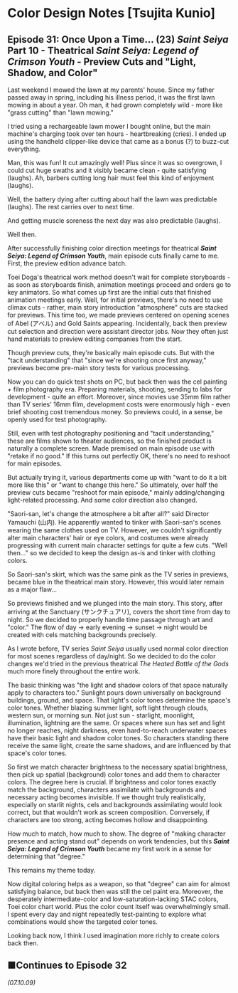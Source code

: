 # **Color Design Notes [Tsujita Kunio]**

## **Episode 31: Once Upon a Time... (23) *Saint Seiya* Part 10 - Theatrical *Saint Seiya: Legend of Crimson Youth* - Preview Cuts and "Light, Shadow, and Color"**

Last weekend I mowed the lawn at my parents' house. Since my father passed away in spring, including his illness period, it was the first lawn mowing in about a year. Oh man, it had grown completely wild - more like "grass cutting" than "lawn mowing."

I tried using a rechargeable lawn mower I bought online, but the main machine's charging took over ten hours - heartbreaking (cries). I ended up using the handheld clipper-like device that came as a bonus (?) to buzz-cut everything.

Man, this was fun! It cut amazingly well! Plus since it was so overgrown, I could cut huge swaths and it visibly became clean - quite satisfying (laughs). Ah, barbers cutting long hair must feel this kind of enjoyment (laughs).

Well, the battery dying after cutting about half the lawn was predictable (laughs). The rest carries over to next time.

And getting muscle soreness the next day was also predictable (laughs).

Well then.

After successfully finishing color direction meetings for theatrical ***Saint Seiya: Legend of Crimson Youth***, main episode cuts finally came to me. First, the preview edition advance batch.

Toei Doga's theatrical work method doesn't wait for complete storyboards - as soon as storyboards finish, animation meetings proceed and orders go to key animators. So what comes up first are the initial cuts that finished animation meetings early. Well, for initial previews, there's no need to use climax cuts - rather, main story introduction "atmosphere" cuts are stacked for previews. This time too, we made previews centered on opening scenes of Abel (アベル) and Gold Saints appearing. Incidentally, back then preview cut selection and direction were assistant director jobs. Now they often just hand materials to preview editing companies from the start.

Though preview cuts, they're basically main episode cuts. But with the "tacit understanding" that "since we're shooting once first anyway," previews become pre-main story tests for various processing.

Now you can do quick test shots on PC, but back then was the cel painting + film photography era. Preparing materials, shooting, sending to labs for development - quite an effort. Moreover, since movies use 35mm film rather than TV series' 16mm film, development costs were enormously high - even brief shooting cost tremendous money. So previews could, in a sense, be openly used for test photography.

Still, even with test photography positioning and "tacit understanding," these are films shown to theater audiences, so the finished product is naturally a complete screen. Made premised on main episode use with "retake if no good." If this turns out perfectly OK, there's no need to reshoot for main episodes.

But actually trying it, various departments come up with "want to do it a bit more like this" or "want to change this here." So ultimately, over half the preview cuts became "reshoot for main episode," mainly adding/changing light-related processing. And some color direction also changed.

"Saori-san, let's change the atmosphere a bit after all?" said Director Yamauchi (山内). He apparently wanted to tinker with Saori-san's scenes wearing the same clothes used on TV. However, we couldn't significantly alter main characters' hair or eye colors, and costumes were already progressing with current main character settings for quite a few cuts. "Well then..." so we decided to keep the design as-is and tinker with clothing colors.

So Saori-san's skirt, which was the same pink as the TV series in previews, became blue in the theatrical main story. However, this would later remain as a major flaw...

So previews finished and we plunged into the main story. This story, after arriving at the Sanctuary (サンクチュアリ), covers the short time from day to night. So we decided to properly handle time passage through art and "color." The flow of day → early evening → sunset → night would be created with cels matching backgrounds precisely.

As I wrote before, TV series *Saint Seiya* usually used normal color direction for most scenes regardless of day/night. So we decided to do the color changes we'd tried in the previous theatrical *The Heated Battle of the Gods* much more finely throughout the entire work.

The basic thinking was "the light and shadow colors of that space naturally apply to characters too." Sunlight pours down universally on background buildings, ground, and space. That light's color tones determine the space's color tones. Whether blazing summer light, soft light through clouds, western sun, or morning sun. Not just sun - starlight, moonlight, illumination, lightning are the same. Or spaces where sun has set and light no longer reaches, night darkness, even hard-to-reach underwater spaces have their basic light and shadow color tones. So characters standing there receive the same light, create the same shadows, and are influenced by that space's color tones.

So first we match character brightness to the necessary spatial brightness, then pick up spatial (background) color tones and add them to character colors. The degree here is crucial. If brightness and color tones exactly match the background, characters assimilate with backgrounds and necessary acting becomes invisible. If we thought truly realistically, especially on starlit nights, cels and backgrounds assimilating would look correct, but that wouldn't work as screen composition. Conversely, if characters are too strong, acting becomes hollow and disappointing.

How much to match, how much to show. The degree of "making character presence and acting stand out" depends on work tendencies, but this ***Saint Seiya: Legend of Crimson Youth*** became my first work in a sense for determining that "degree."

This remains my theme today.

Now digital coloring helps as a weapon, so that "degree" can aim for almost satisfying balance, but back then was still the cel paint era. Moreover, the desperately intermediate-color and low-saturation-lacking STAC colors, Toei color chart world. Plus the color count itself was overwhelmingly small. I spent every day and night repeatedly test-painting to explore what combinations would show the targeted color tones.

Looking back now, I think I used imagination more richly to create colors back then.

## **■Continues to Episode 32**

*(07.10.09)*